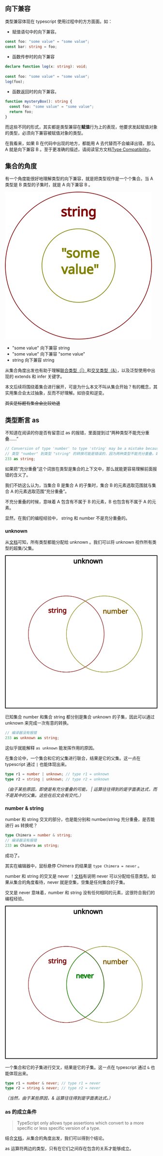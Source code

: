 ## 向下兼容

类型兼容体现在 typescript 使用过程中的方方面面。如：

- 赋值语句中的向下兼容。

```typescript
const foo: "some value" = "some value";
const bar: string = foo;
```

- 函数传参时的向下兼容

```typescript
declare function log(x: string): void;

const foo: "some value" = "some value";
log(foo);
```

- 函数返回时的向下兼容。

```typescript
function mysteryBox(): string {
  const foo: "some value" = "some value";
  return foo;
}
```

而这些不同的形式，其实都是类型兼容在**赋值**行为上的表现，他要求发起赋值对象的类型，必须向下兼容被赋值对象的类型。

在我看来，如果 B 在代码中出现的地方，都能用 A 去代替而不会编译出错，那么 A 就是向下兼容 B 。至于更准确的描述，请阅读官方文档[Type Compatibility](https://www.typescriptlang.org/docs/handbook/type-compatibility.html)。

## 集合的角度

有一个角度能很好地理解类型的向下兼容，就是把类型视作是一个个集合。当 A 类型是 B 类型的子集时，就是 A 向下兼容 B 。

![img](./1-x.svg)

- "some value" 向下兼容 string
- "some value" 向下兼容 "some value"
- string 向下兼容 string

从集合角度出发也有助于理解[联合类型（|）](https://www.typescriptlang.org/docs/handbook/2/everyday-types.html#union-types)和[交叉类型（&）](https://www.typescriptlang.org/docs/handbook/2/objects.html#intersection-types)，以及泛型使用中出现的 extends 和 infer 关键字。

本文后续将围绕着集合进行展开，可是为什么本文不叫从集合开始？有的概念，其实用集合会太过抽象，反而不好理解。如协变和逆变。

~~其实是标题有集合会比较劝退~~

## 类型断言 as

不知道在阅读的你是否有留意过 as 的报错，里面提到过“两种类型不能充分重叠……”

```typescript
// Conversion of type 'number' to type 'string' may be a mistake because neither type sufficiently overlaps with the other. If this was intentional, convert the expression to 'unknown' first.(2352)
// 类型 "number" 到类型 "string" 的转换可能是错误的，因为两种类型不能充分重叠。如果这是有意的，请先将表达式转换为 "unknown"。ts(2352)
233 as string;
```

如果把“充分重叠”这个词放在类型是集合的上下文中，那么就能更容易理解前面报错的含义了。

我们不妨这么认为，当集合 B 是集合 A 的子集时，集合 B 的元素选取范围就与集合 A 的元素选取范围“充分重叠”。

不充分重叠的时候，意味着 A 包含有不属于 B 的元素，B 也包含有不属于 A 的元素。

显然，在我们的编程经验中， string 和 number 不是充分重叠的。

### unknown

从[文档](https://www.typescriptlang.org/docs/handbook/type-compatibility.html#any-unknown-object-void-undefined-null-and-never-assignability)可知，所有类型都能分配给 unknown 。我们可以将 unknown 视作所有类型的超集/父集。

![img](./2-x.svg)

已知集合 number 和集合 string 都分别是集合 unknown 的子集，因此可以通过 unknown 来完成一次有意的转换。

```typescript
// 编译器没有报错
233 as unknown as string;
```

这似乎就能解释 `as unknown` 能发挥作用的原因。

在集合论中，一个集合和它的父集进行联合，结果是它的父集。这一点在 typescript 通过 `|` 也能体现出来。

```typescript
type r1 = number | unknown; // type r1 = unknown
type r2 = string | unknown; // type r2 = unknown
```
*（由于某些原因，即使是有充分重叠的可能， | 运算往往得到的是字面表达式，而不是其中的父集。这些在后文会有交代。）*

### number & string

number 和 string 交叉的部分，也是能分别和 number/string 充分重叠，是否能进行 as 转换呢？

```typescript
type Chimera = number & string;
// 编译器没有报错
233 as Chimera as string;
```

成功了。

其实在编辑器中，鼠标悬停 Chimera 的结果是 `type Chimera = never` 。

number 和 string 的交叉是 never ！[文档](https://www.typescriptlang.org/docs/handbook/type-compatibility.html#any-unknown-object-void-undefined-null-and-never-assignability)有说明 never 可以分配给任意类型。如果从集合的角度看待，never 就是空集，空集是任何集合的子集。

交叉是 never 意味着，number 和 string 没有任何相同的元素，这很符合我们的编程经验。

![img](./2.1-x.svg)

一个集合和它的子集进行交叉，结果是它的子集。这一点在 typescript 通过 `&` 也能体现出来。

```typescript
type r1 = number & never; // type r1 = never
type r2 = string & never; // type r2 = never
```
*（当然，由于某些原因，& 运算往往得到是字面表达式。）*

### as 的成立条件

> TypeScript only allows type assertions which convert to a more specific or less specific version of a type.

结合[文档](https://www.typescriptlang.org/zh/docs/handbook/2/everyday-types.html#type-assertions)，从集合的角度出发，我们可以得到个结论。

as 运算符两边的类型，只有在它们之间存在包含的关系才能够成立。